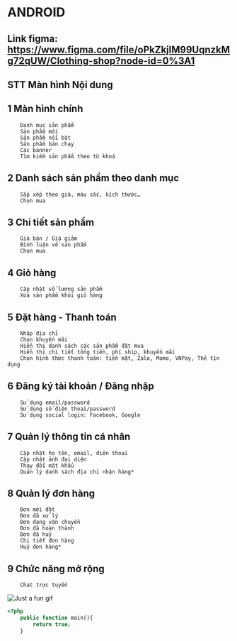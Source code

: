 # ANDROID
## Link figma: https://www.figma.com/file/oPkZkjlM99UqnzkMg72qUW/Clothing-shop?node-id=0%3A1

## STT	Màn hình	Nội dung
## 1	Màn hình chính	
		Danh mục sản phẩm
		Sản phẩm mới
		Sản phẩm nổi bật
		Sản phẩm bán chạy
		Các banner
		Tìm kiếm sản phẩm theo từ khoá
## 2	Danh sách sản phẩm theo danh mục	
	 	Sắp xếp theo giá, màu sắc, kích thước…
		Chọn mua
## 3	Chi tiết sản phẩm	
		Giá bán / Giá giảm
		Bình luận về sản phẩm
		Chọn mua
## 4	Giỏ hàng	
		Cập nhật số lượng sản phẩm
		Xoá sản phẩm khỏi giỏ hàng
## 5	Đặt hàng - Thanh toán	
		Nhập địa chỉ
		Chọn khuyến mãi
		Hiển thị danh sách các sản phẩm đặt mua
		Hiển thị chi tiết tổng tiền, phí ship, khuyến mãi
		Chọn hình thức thanh toán: tiền mặt, Zalo, Momo, VNPay, Thẻ tín dụng
## 6	Đăng ký tài khoản / Đăng nhập	
		Sử dụng email/password
		Sử dụng số điện thoại/password
		Sử dụng social login: Facebook, Google
## 7	Quản lý thông tin cá nhân	
		Cập nhật họ tên, email, điện thoại
		Cập nhật ảnh đại diện
		Thay đổi mật khẩu
		Quản lý danh sách địa chỉ nhận hàng*
## 8	Quản lý đơn hàng	
		Đơn mới đặt
		Đơn đã xử lý
		Đơn đang vận chuyển
		Đơn đã hoàn thành
		Đơn đã huỷ
		Chi tiết đơn hàng
		Huỷ đơn hàng*
## 9	Chức năng mở rộng	
		Chat trực tuyến
![Just a fun gif](https://media.giphy.com/media/PiQejEf31116URju4V/giphy.gif)
```php
<?php
	public function main(){
		return true;
	}
